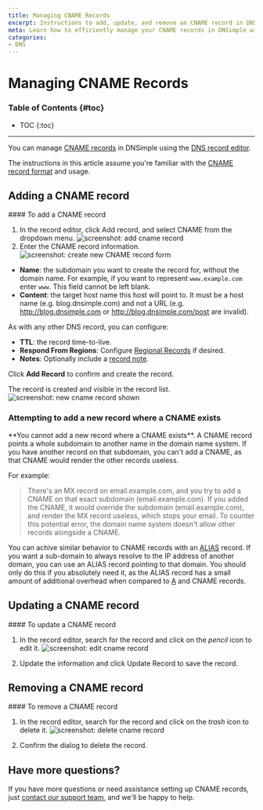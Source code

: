 ```yaml
---
title: Managing CNAME Records
excerpt: Instructions to add, update, and remove an CNAME record in DNSimple.
meta: Learn how to efficiently manage your CNAME records in DNSimple with our step-by-step guide for adding, updating, and removing records with ease.
categories:
- DNS
---
```


# Managing CNAME Records

### Table of Contents {#toc}

* TOC
{:toc}

---

You can manage [CNAME records](/articles/cname-record/) in DNSimple using the [DNS record editor](/articles/record-editor/).

The instructions in this article assume you're familiar with the [CNAME record format](/articles/cname-record/#record-format) and usage.

## Adding a CNAME record

<div class="section-steps" markdown="1">
#### To add a CNAME record

1. In the record editor, click <label>Add record</label>, and select <label>CNAME</label> from the dropdown menu.
  ![screenshot: add cname record](/files/cname-add-record.png)
1. Enter the CNAME record information.
  ![screenshot: create new CNAME record form](/files/record-cname-create-new.png)

  - **Name**: the subdomain you want to create the record for, without the domain name. For example, if you want to represent `www.example.com` enter `www`. This field cannot be left blank.
  - **Content**: the target host name this host will point to. It must be a host name (e.g. blog.dnsimple.com) and not a URL (e.g. http://blog.dnsimple.com or http://blog.dnsimple.com/post are invalid).

  As with any other DNS record, you can configure:

  - **TTL**: the record time-to-live.
  - **Respond From Regions**: Configure [Regional Records](/articles/regional-records/) if desired.
  - **Notes**: Optionally include a [record note](/articles/record-notes/).

Click **Add Record** to confirm and create the record.

The record is created and visible in the record list.
  ![screenshot: new cname record shown](/files/cname-record-visible.png)

</div>

### Attempting to add a new record where a CNAME exists

<note>
**You cannot add a new record where a CNAME exists**. A CNAME record points a whole subdomain to another name in the domain name system. If you have another record on that subdomain, you can't add a CNAME, as that CNAME would render the other records useless.
</note>

For example:

> There's an MX record on email.example.com, and you try to add a CNAME on that exact subdomain (email.example.com). If you added the CNAME, it would override the subdomain (email.example.com), and render the MX record useless, which stops your email. To counter this potential error, the domain name system doesn't allow other records alongside a CNAME.

You can achive similar behavior to CNAME records with an [ALIAS](/articles/alias-record/) record. If you want a sub-domain to always resolve to the IP address of another domain, you can use an ALIAS record pointing to that domain. You should only do this if you absolutely need it, as the ALIAS record has a small amount of additional overhead when compared to [A](/articles/a-record/) and CNAME records.

## Updating a CNAME record

<div class="section-steps" markdown="1">
#### To update a CNAME record

1. In the record editor, search for the record and click on the _pencil_ icon to edit it.
  ![screenshot: edit cname record](/files/cname-record-edit.png)

1. Update the information and click <label>Update Record</label> to save the record.
</div>

## Removing a CNAME record

<div class="section-steps" markdown="1">
#### To remove a CNAME record

1. In the record editor, search for the record and click on the _trash_ icon to delete it.
  ![screenshot: delete cname record](/files/cname-record-delete.png)

1. Confirm the dialog to delete the record.
</div>

## Have more questions?

If you have more questions or need assistance setting up CNAME records, just [contact our support team](https://dnsimple.com/feedback), and we'll be happy to help.
